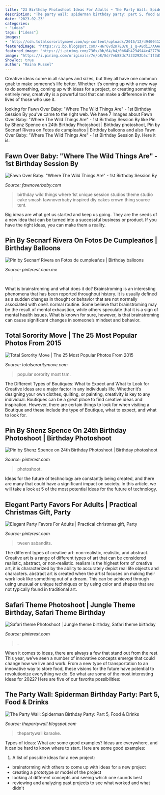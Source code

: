 ```yaml
---
title: "23 Birthday Photoshoot Ideas For Adults ~ The Party Wall: Spiderman Birthday Party: Part 5, Food &amp; Drinks"
description: "The party wall: spiderman birthday party: part 5, food &amp; drinks"
date: "2023-02-23"
categories:
- "ideas"
tags: ["ideas"]
images:
- "http://cdn.totalsororitymove.com/wp-content/uploads/2015/12/d94004121e19db221c9fbb1aeb42cd0f.jpg"
featuredImage: "https://1.bp.blogspot.com/-H6r6vd2K7EU/U_I_q-A8diI/AAAAAAAAQvg/pjH-_rSywDw/s1600/SD-0495%2Bcopy.jpg"
featured_image: "https://i.pinimg.com/736x/0b/64/b4/0b64b4234944c4277987ad6cfe00537f.jpg"
image: "https://i.pinimg.com/originals/7e/b8/8d/7eb88dc7333292b5cf1f3d5af1ddc32b.jpg"
ShowToc: true
author: "Raina Russel"
---
```



Creative ideas come in all shapes and sizes, but they all have one common goal: to make someone’s life better. Whether it’s coming up with a new way to do something, coming up with ideas for a project, or creating something entirely new, creativity is a powerful tool that can make a difference in the lives of those who use it.

	

		
looking for Fawn Over Baby: &quot;Where The Wild Things Are&quot; - 1st Birthday Session By you've came to the right web. We have 7 Images about Fawn Over Baby: &quot;Where The Wild Things Are&quot; - 1st Birthday Session By like Pin by Shenz Spence on 24th Birthday Photoshoot | Birthday photoshoot, Pin by Secnarf Rivera on Fotos de cumpleaños | Birthday balloons and also Fawn Over Baby: &quot;Where The Wild Things Are&quot; - 1st Birthday Session By. Here it is:
		
    
## Fawn Over Baby: &quot;Where The Wild Things Are&quot; - 1st Birthday Session By

<img loading=lazy src="https://1.bp.blogspot.com/-H6r6vd2K7EU/U_I_q-A8diI/AAAAAAAAQvg/pjH-_rSywDw/s1600/SD-0495%2Bcopy.jpg" onerror="this.onerror=null;this.src='https://tse3.mm.bing.net/th?id=OIP.qKj_qFH2SV61Tv7XoNwNfwHaLI&amp;pid=15.1';" alt="Fawn Over Baby: &quot;Where The Wild Things Are&quot; - 1st Birthday Session By">

_Source: fawnoverbaby.com_

>birthday wild things where 1st unique session studios theme studio cake smash fawnoverbaby inspired diy cakes crown thing source tent. 

	

Big ideas are what get us started and keep us going. They are the seeds of a new idea that can be turned into a successful business or product. If you have the right ideas, you can make them a reality.

    
## Pin By Secnarf Rivera On Fotos De Cumpleaños | Birthday Balloons

<img loading=lazy src="https://i.pinimg.com/originals/de/06/9d/de069d22ec7442ebb2fe83ca75aecb7c.jpg" onerror="this.onerror=null;this.src='https://tse2.mm.bing.net/th?id=OIP.ONxoTN1jEBikrawaDIglhQHaJ4&amp;pid=15.1';" alt="Pin by Secnarf Rivera on Fotos de cumpleaños | Birthday balloons">

_Source: pinterest.com.mx_

>. 

	

What is brainstroming and what does it do?
Brainstroming is an interesting phenomena that has been reported throughout history. It is usually defined as a sudden changes in thought or behavior that are not normally associated with one’s normal routine. Some believe that brainstroming may be the result of mental exhaustion, while others speculate that it is a sign of mental health issues. What is known for sure, however, is that brainstroming can cause significant changes in someone’s mindset and behavior.

    
## Total Sorority Move | The 25 Most Popular Photos From 2015

<img loading=lazy src="http://cdn.totalsororitymove.com/wp-content/uploads/2015/12/d94004121e19db221c9fbb1aeb42cd0f.jpg" onerror="this.onerror=null;this.src='https://tse1.mm.bing.net/th?id=OIP.ViAu7ZXyMcn_kUUgmQ97rQHaLH&amp;pid=15.1';" alt="Total Sorority Move | The 25 Most Popular Photos From 2015">

_Source: totalsororitymove.com_

>popular sorority most tsm. 

	

The Different Types of Boutiques: What to Expect and What to Look for
Creative ideas are a major factor in any individuals life. Whether it’s designing your own clothes, quilting, or painting, creativity is key to any individual. Boutiques can be a great place to find creative ideas and inspiration. However, there are certain things to look for when visiting a Boutique and these include the type of Boutique, what to expect, and what to look for.

    
## Pin By Shenz Spence On 24th Birthday Photoshoot | Birthday Photoshoot

<img loading=lazy src="https://i.pinimg.com/736x/0e/0d/c0/0e0dc0d73cce21281f4422f609898c2b.jpg" onerror="this.onerror=null;this.src='https://tse4.mm.bing.net/th?id=OIP.g0ggkMYF0WyZNiid3eGQ1gHaLH&amp;pid=15.1';" alt="Pin by Shenz Spence on 24th Birthday Photoshoot | Birthday photoshoot">

_Source: pinterest.com_

>photoshoot. 

	

Ideas for the future of technology are constantly being created, and there are many that could have a significant impact on society. In this article, we will take a look at 5 of the most potential ideas for the future of technology.

    
## Elegant Party Favors For Adults | Practical Christmas Gift, Party

<img loading=lazy src="https://i.pinimg.com/originals/7e/b8/8d/7eb88dc7333292b5cf1f3d5af1ddc32b.jpg" onerror="this.onerror=null;this.src='https://tse1.mm.bing.net/th?id=OIP.gwT2gjulxgXifv1Xg4fiPwHaJ4&amp;pid=15.1';" alt="Elegant Party Favors For Adults | Practical christmas gift, Party">

_Source: pinterest.com_

>tween sabandits. 

	

The different types of creative art: non-realistic, realistic, and abstract.
Creative art is a range of different types of art that can be considered realistic, abstract, or non-realistic. realism is the highest form of creative art, it is characterized by the ability to accurately depict real life objects and characters. abstract art is created when the artist focuses on making their work look like something out of a dream. This can be achieved through using unusual or unique techniques or by using color and shapes that are not typically found in traditional art.

    
## Safari Theme Photoshoot | Jungle Theme Birthday, Safari Theme Birthday

<img loading=lazy src="https://i.pinimg.com/736x/0b/64/b4/0b64b4234944c4277987ad6cfe00537f.jpg" onerror="this.onerror=null;this.src='https://tse4.mm.bing.net/th?id=OIP.-ICwctVoa8IBpepfj5LwzwHaJ3&amp;pid=15.1';" alt="Safari theme Photoshoot | Jungle theme birthday, Safari theme birthday">

_Source: pinterest.com_

>. 

	

When it comes to ideas, there are always a few that stand out from the rest. This year, we’ve seen a number of innovative concepts emerge that could change how we live and work. From a new type of transportation to an innovative way to store food, these visions for the future have potential to revolutionize everything we do. So what are some of the most interesting ideas for 2022? Here are five of our favorite possibilities:

    
## The Party Wall: Spiderman Birthday Party: Part 5, Food &amp; Drinks

<img loading=lazy src="http://3.bp.blogspot.com/-h9bfWfskDog/TkA-VWfYSJI/AAAAAAAAAHI/poZTLC4z794/s1600/DSC_0116low+res.jpg" onerror="this.onerror=null;this.src='https://tse3.mm.bing.net/th?id=OIP.88L0DIEjP6nJ76CutXLK8gHaE6&amp;pid=15.1';" alt="The Party Wall: Spiderman Birthday Party: Part 5, Food &amp; Drinks">

_Source: thepartywall.blogspot.com_

>thepartywall karaoke. 

	

Types of ideas: What are some good examples?
Ideas are everywhere, and it can be hard to know where to start. Here are some good examples:
1. A list of possible ideas for a new project: 
- brainstorming with others to come up with ideas for a new project 
- creating a prototype or model of the project 
- looking at different concepts and seeing which one sounds best 
- reviewing and analyzing past projects to see what worked and what didn't 

